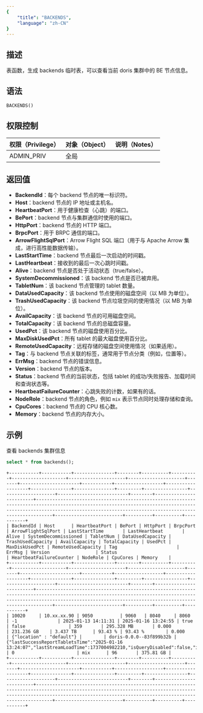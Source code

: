```yaml
---
{
    "title": "BACKENDS",
    "language": "zh-CN"
}
---
```


<!--
Licensed to the Apache Software Foundation (ASF) under one
or more contributor license agreements.  See the NOTICE file
distributed with this work for additional information
regarding copyright ownership.  The ASF licenses this file
to you under the Apache License, Version 2.0 (the
"License"); you may not use this file except in compliance
with the License.  You may obtain a copy of the License at

  http://www.apache.org/licenses/LICENSE-2.0

Unless required by applicable law or agreed to in writing,
software distributed under the License is distributed on an
"AS IS" BASIS, WITHOUT WARRANTIES OR CONDITIONS OF ANY
KIND, either express or implied.  See the License for the
specific language governing permissions and limitations
under the License.
-->

## 描述

表函数，生成 backends 临时表，可以查看当前 doris 集群中的 BE 节点信息。

## 语法
```sql
BACKENDS()
```

## 权限控制

| 权限（Privilege） | 对象（Object） | 说明（Notes） |
| :----------------|:-----------| :------------ |
| ADMIN_PRIV       | 全局         |               |

## 返回值

- **BackendId**：每个 backend 节点的唯一标识符。
- **Host**：backend 节点的 IP 地址或主机名。
- **HeartbeatPort**：用于健康检查（心跳）的端口。
- **BePort**：backend 节点与集群通信时使用的端口。
- **HttpPort**：backend 节点的 HTTP 端口。
- **BrpcPort**：用于 BRPC 通信的端口。
- **ArrowFlightSqlPort**：Arrow Flight SQL 端口（用于与 Apache Arrow 集成，进行高性能数据传输）。
- **LastStartTime**：backend 节点最后一次启动的时间戳。
- **LastHeartbeat**：接收到的最后一次心跳时间戳。
- **Alive**：backend 节点是否处于活动状态（true/false）。
- **SystemDecommissioned**：该 backend 节点是否已被弃用。
- **TabletNum**：该 backend 节点管理的 tablet 数量。
- **DataUsedCapacity**：该 backend 节点使用的磁盘空间（以 MB 为单位）。
- **TrashUsedCapacity**：该 backend 节点垃圾空间的使用情况（以 MB 为单位）。
- **AvailCapacity**：该 backend 节点的可用磁盘空间。
- **TotalCapacity**：该 backend 节点的总磁盘容量。
- **UsedPct**：该 backend 节点的磁盘使用百分比。
- **MaxDiskUsedPct**：所有 tablet 的最大磁盘使用百分比。
- **RemoteUsedCapacity**：远程存储的磁盘空间使用情况（如果适用）。
- **Tag**：与 backend 节点关联的标签，通常用于节点分类（例如，位置等）。
- **ErrMsg**：backend 节点的错误信息。
- **Version**：backend 节点的版本。
- **Status**：backend 节点的当前状态，包括 tablet 的成功/失败报告、加载时间和查询状态等。
- **HeartbeatFailureCounter**：心跳失败的计数，如果有的话。
- **NodeRole**：backend 节点的角色，例如 `mix` 表示节点同时处理存储和查询。
- **CpuCores**：backend 节点的 CPU 核心数。
- **Memory**：backend 节点的内存大小。

## 示例
查看 backends 集群信息
```sql
select * from backends();
```

```text
+-----------+-----------+---------------+--------+----------+----------+--------------------+---------------------+---------------------+-------+----------------------+-----------+------------------+-------------------+---------------+---------------+---------+----------------+--------------------+--------------------------+--------+-------------------------+------------------------------------------------------------------------------------------------------------------------------------------------------------------------------------------------------------------------+-------------------------+----------+----------+-----------+
| BackendId | Host      | HeartbeatPort | BePort | HttpPort | BrpcPort | ArrowFlightSqlPort | LastStartTime       | LastHeartbeat       | Alive | SystemDecommissioned | TabletNum | DataUsedCapacity | TrashUsedCapacity | AvailCapacity | TotalCapacity | UsedPct | MaxDiskUsedPct | RemoteUsedCapacity | Tag                      | ErrMsg | Version                 | Status                                                                                                                                                                                                                 | HeartbeatFailureCounter | NodeRole | CpuCores | Memory    |
+-----------+-----------+---------------+--------+----------+----------+--------------------+---------------------+---------------------+-------+----------------------+-----------+------------------+-------------------+---------------+---------------+---------+----------------+--------------------+--------------------------+--------+-------------------------+------------------------------------------------------------------------------------------------------------------------------------------------------------------------------------------------------------------------+-------------------------+----------+----------+-----------+
| 10020     | 10.xx.xx.90 | 9050          | 9060   | 8040     | 8060     | -1               | 2025-01-13 14:11:31 | 2025-01-16 13:24:55 | true  | false                | 359       | 295.328 MB       | 0.000             | 231.236 GB    | 3.437 TB      | 93.43 % | 93.43 %        | 0.000              | {"location" : "default"} |        | doris-0.0.0--83f899b32b | {"lastSuccessReportTabletsTime":"2025-01-16 13:24:07","lastStreamLoadTime":1737004982210,"isQueryDisabled":false,"isLoadDisabled":false,"isActive":true,"currentFragmentNum":0,"lastFragmentUpdateTime":1737004982195} | 0                       | mix      | 96       | 375.81 GB |
+-----------+-----------+---------------+--------+----------+----------+--------------------+---------------------+---------------------+-------+----------------------+-----------+------------------+-------------------+---------------+---------------+---------+----------------+--------------------+--------------------------+--------+-------------------------+------------------------------------------------------------------------------------------------------------------------------------------------------------------------------------------------------------------------+-------------------------+----------+----------+-----------+
```